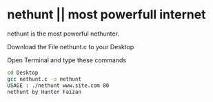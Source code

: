# nethunt || most powerfull internet

nethunt is the most powerful nethunter.

Download the File nethunt.c to your Desktop

Open Terminal and type these commands
```bash
cd Desktop
gcc nethunt.c -o nethunt
USAGE : ./nethunt www.site.com 80
nethunt by Hunter Faizan
```
